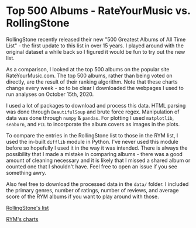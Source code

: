 # Top 500 Albums - RateYourMusic vs. RollingStone

RollingStone recently released their new "500 Greatest Albums of All Time List" - the first update to this list in over 15 years. I played around with the original dataset a while back so I figured it would be fun to try out the new list.

As a comparison, I looked at the top 500 albums on the popular site RateYourMusic.com. The top 500 albums, rather than being voted on directly, are the result of their ranking algorithm. Note that these charts change every week - so to be clear I downloaded the webpages I used to run analyses on October 15th, 2020.

I used a lot of packages to download and process this data. HTML parsing was done through `BeautifulSoup` and brute force regex. Manipulation of data was done through `numpy` & `pandas`. For plotting I used `matplotlib`, `seaborn`, and `PIL` to incorporate the album covers as images in the plots.

To compare the entries in the RollingStone list to those in the RYM list, I used the in-built `difflib` module in Python. I've never used this module before so hopefully I used it in the way it was intended. There is always the possibility that I made a mistake in comparing albums - there was a good amount of cleaning necessary and it is likely that I missed a shared album or counted one that I shouldn't have. Feel free to open an issue if you see something awry.

Also feel free to download the processed data in the `data/` folder. I included the primary genres, number of ratings, number of reviews, and average score of the RYM albums if you want to play around with those.

[RollingStone's list](https://www.rollingstone.com/music/music-lists/best-albums-of-all-time-1062063/)

[RYM's charts](https://rateyourmusic.com/charts/top/album/all-time)
